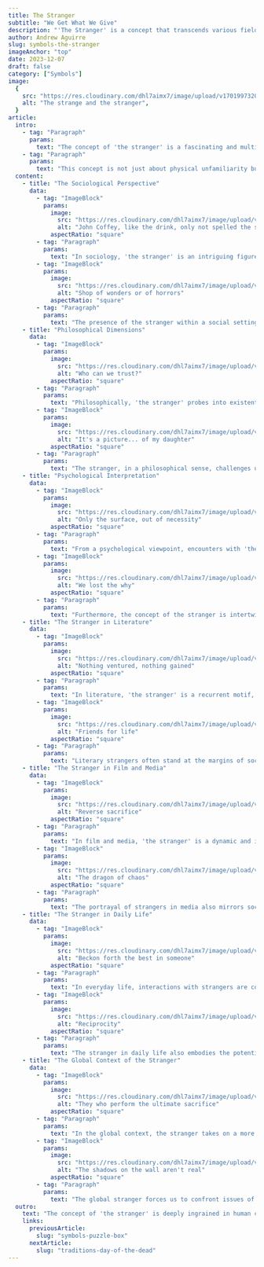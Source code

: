 ```yaml
---
title: The Stranger
subtitle: "We Get What We Give"
description: "'The Stranger' is a concept that transcends various fields of study, each offering a unique lens through which to view this enigmatic figure. From the sociological implications of being an outsider to the philosophical musings on existentialism and identity, the stranger is a multifaceted character"
author: Andrew Aguirre
slug: symbols-the-stranger
imageAnchor: "top"
date: 2023-12-07
draft: false
category: ["Symbols"]
image:
  {
    src: "https://res.cloudinary.com/dhl7aimx7/image/upload/v1701997320/001_doi4gh.webp",
    alt: "The strange and the stranger",
  }
article:
  intro:
    - tag: "Paragraph"
      params:
        text: "The concept of 'the stranger' is a fascinating and multifaceted topic that delves into the realms of sociology, philosophy, psychology, and literature. It represents an individual who is perceived as an outsider or an unknown entity within a social context."
    - tag: "Paragraph"
      params:
        text: "This concept is not just about physical unfamiliarity but also encompasses the psychological and social distance between the individual and the group. Exploring the stranger involves understanding the dynamics of social interactions, cultural norms, and the human psyche."
  content:
    - title: "The Sociological Perspective"
      data:
        - tag: "ImageBlock"
          params:
            image:
              src: "https://res.cloudinary.com/dhl7aimx7/image/upload/v1701997320/002_b2tij5.webp"
              alt: "John Coffey, like the drink, only not spelled the same"
            aspectRatio: "square"
        - tag: "Paragraph"
          params:
            text: "In sociology, 'the stranger' is an intriguing figure, often described as someone within a social group but not entirely of it. Georg Simmel, a notable sociologist, conceptualized the stranger as a unique social category. This individual brings both the qualities of nearness and remoteness, being a part of the group while simultaneously maintaining an objective distance. This duality allows the stranger to offer unique perspectives and critiques that insiders, bound by shared norms and beliefs, might overlook."
        - tag: "ImageBlock"
          params:
            image:
              src: "https://res.cloudinary.com/dhl7aimx7/image/upload/v1701997321/003_bbowwq.webp"
              alt: "Shop of wonders or of horrors"
            aspectRatio: "square"
        - tag: "Paragraph"
          params:
            text: "The presence of the stranger within a social setting also serves as a mirror reflecting the group's identity and boundaries. The way a group interacts with a stranger – with acceptance, hostility, or indifference – reveals much about its values, fears, and social dynamics. The stranger, therefore, is a key figure in understanding social cohesion, identity formation, and the impact of external influences on a group."
    - title: "Philosophical Dimensions"
      data:
        - tag: "ImageBlock"
          params:
            image:
              src: "https://res.cloudinary.com/dhl7aimx7/image/upload/v1701997321/004_e2vrof.webp"
              alt: "Who can we trust?"
            aspectRatio: "square"
        - tag: "Paragraph"
          params:
            text: "Philosophically, 'the stranger' probes into existential questions of otherness and identity. It brings to the forefront the human tendency to differentiate between 'us' and 'them'. Philosophers like Emmanuel Levinas have emphasized the ethical dimension of encountering the stranger, suggesting that our response to the 'Other' is a fundamental aspect of our own humanity. This perspective underscores themes of empathy, moral responsibility, and the interconnectedness of human experiences."
        - tag: "ImageBlock"
          params:
            image:
              src: "https://res.cloudinary.com/dhl7aimx7/image/upload/v1701997321/005_z0afjo.webp"
              alt: "It's a picture... of my daughter"
            aspectRatio: "square"
        - tag: "Paragraph"
          params:
            text: "The stranger, in a philosophical sense, challenges us to confront our preconceptions and biases. It raises questions about the nature of understanding, the limits of knowledge, and the ethics of coexistence. In dealing with the stranger, one is compelled to reflect on the nature of human relations and the inherent uncertainties in comprehending another person's essence."
    - title: "Psychological Interpretation"
      data:
        - tag: "ImageBlock"
          params:
            image:
              src: "https://res.cloudinary.com/dhl7aimx7/image/upload/v1701997321/006_mti1wm.webp"
              alt: "Only the surface, out of necessity"
            aspectRatio: "square"
        - tag: "Paragraph"
          params:
            text: "From a psychological viewpoint, encounters with 'the stranger' trigger various cognitive and emotional responses. Psychologically, strangers represent the unknown, often activating our innate cautionary instincts. This response can range from curiosity to anxiety, reflecting our evolutionary predisposition towards caution in the face of uncertainty. Psychologists explore how these interactions with strangers shape our perception, attitudes, and behaviors."
        - tag: "ImageBlock"
          params:
            image:
              src: "https://res.cloudinary.com/dhl7aimx7/image/upload/v1701997321/007_zqgp0k.webp"
              alt: "We lost the why"
            aspectRatio: "square"
        - tag: "Paragraph"
          params:
            text: "Furthermore, the concept of the stranger is intertwined with the notion of 'the shadow' in Jungian psychology. The shadow represents the unknown or repressed parts of our own psyche. Encounters with strangers can often trigger a confrontation with these hidden aspects of ourselves, leading to self-reflection and personal growth."
    - title: "The Stranger in Literature"
      data:
        - tag: "ImageBlock"
          params:
            image:
              src: "https://res.cloudinary.com/dhl7aimx7/image/upload/v1701997321/008_hvjy37.webp"
              alt: "Nothing ventured, nothing gained"
            aspectRatio: "square"
        - tag: "Paragraph"
          params:
            text: "In literature, 'the stranger' is a recurrent motif, embodying mystery, conflict, or transformation. Writers often use this character to introduce new perspectives, challenge established norms, or catalyze plot developments. The stranger in literature serves as a vehicle for exploring themes of alienation, identity, and the human yearning for connection and understanding."
        - tag: "ImageBlock"
          params:
            image:
              src: "https://res.cloudinary.com/dhl7aimx7/image/upload/v1701997321/009_lsqnud.webp"
              alt: "Friends for life"
            aspectRatio: "square"
        - tag: "Paragraph"
          params:
            text: "Literary strangers often stand at the margins of societies, offering critical insights into the human condition. Whether as a hero, a villain, or a neutral observer, their presence compels characters and readers alike to reflect on their own beliefs, fears, and biases. Through these literary figures, authors invite us to question our understanding of the familiar and the unfamiliar."
    - title: "The Stranger in Film and Media"
      data:
        - tag: "ImageBlock"
          params:
            image:
              src: "https://res.cloudinary.com/dhl7aimx7/image/upload/v1701997321/010_khp178.webp"
              alt: "Reverse sacrifice"
            aspectRatio: "square"
        - tag: "Paragraph"
          params:
            text: "In film and media, 'the stranger' is a dynamic and influential character. Their arrival often disrupts the status quo, bringing mystery, challenge, or change. This character can take various forms – from a mysterious new resident in a small town to an otherworldly being – each incarnation serving to advance the narrative and deepen thematic explorations."
        - tag: "ImageBlock"
          params:
            image:
              src: "https://res.cloudinary.com/dhl7aimx7/image/upload/v1701997322/011_bzcdxr.webp"
              alt: "The dragon of chaos"
            aspectRatio: "square"
        - tag: "Paragraph"
          params:
            text: "The portrayal of strangers in media also mirrors societal attitudes and concerns. They may be depicted as sources of threat or as agents of salvation, reflecting collective fears, aspirations, or prejudices. The stranger on screen challenges viewers to confront their own perceptions of the unknown and encourages a deeper understanding of the diverse tapestry of human experience."
    - title: "The Stranger in Daily Life"
      data:
        - tag: "ImageBlock"
          params:
            image:
              src: "https://res.cloudinary.com/dhl7aimx7/image/upload/v1701997323/012_fmrkdf.webp"
              alt: "Beckon forth the best in someone"
            aspectRatio: "square"
        - tag: "Paragraph"
          params:
            text: "In everyday life, interactions with strangers are common yet complex. These encounters can range from brief, forgettable moments to significant, life-altering experiences. Our approach to strangers – with openness, suspicion, or indifference – reveals much about our individual and collective psychologies, as well as the social norms that govern our behavior."
        - tag: "ImageBlock"
          params:
            image:
              src: "https://res.cloudinary.com/dhl7aimx7/image/upload/v1701997323/013_syypes.webp"
              alt: "Reciprocity"
            aspectRatio: "square"
        - tag: "Paragraph"
          params:
            text: "The stranger in daily life also embodies the potential for new connections and experiences. Every meaningful relationship begins with an encounter with a stranger, highlighting the transformative power of human interaction. Our interactions with strangers can enrich our lives, broaden our perspectives, and contribute to a more inclusive and understanding society."
    - title: "The Global Context of the Stranger"
      data:
        - tag: "ImageBlock"
          params:
            image:
              src: "https://res.cloudinary.com/dhl7aimx7/image/upload/v1701997323/014_jjkwdq.webp"
              alt: "They who perform the ultimate sacrifice"
            aspectRatio: "square"
        - tag: "Paragraph"
          params:
            text: "In the global context, the stranger takes on a more complex dimension. With increasing globalization, encounters with people from different cultures and backgrounds have become more frequent. This challenges us to redefine what it means to be a stranger in a world where traditional boundaries are constantly shifting."
        - tag: "ImageBlock"
          params:
            image:
              src: "https://res.cloudinary.com/dhl7aimx7/image/upload/v1701997323/015_zwglqp.webp"
              alt: "The shadows on the wall aren't real"
            aspectRatio: "square"
        - tag: "Paragraph"
          params:
            text: "The global stranger forces us to confront issues of xenophobia, cultural misunderstanding, and the ethics of hospitality. It raises important questions about how we build inclusive societies that respect and celebrate diversity. In this global setting, the concept of the stranger becomes a vital lens through which we view our interconnected world."
  outro:
    text: "The concept of 'the stranger' is deeply ingrained in human consciousness, manifesting across various spheres of life and thought. It embodies the tension between the known and the unknown, the self and the other. From societal interactions to personal introspection, the stranger represents both a challenge and an opportunity – to understand, to grow, and to bridge the gaps that divide us. As we continue to navigate a world of ever-increasing complexity and diversity, the understanding and interpretation of the stranger remain more relevant than ever."
    links:
      previousArticle:
        slug: "symbols-puzzle-box"
      nextArticle:
        slug: "traditions-day-of-the-dead"
---
```

